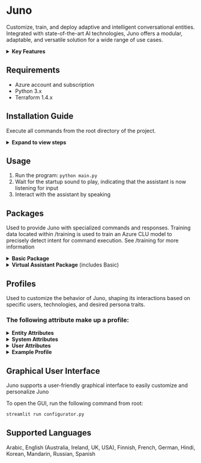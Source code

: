 # Juno

Customize, train, and deploy adaptive and intelligent conversational entities. Integrated with state-of-the-art AI technologies, Juno offers a modular, adaptable, and versatile solution for a wide range of use cases.

<details>
<summary><b>Key Features</b></summary>

### Cutting-Edge AI Integration

- Uses Azure [Speech Services](https://learn.microsoft.com/en-us/azure/ai-services/speech-service/) for speech recognition. 
- Uses Azure  [CLU](https://learn.microsoft.com/en-us/azure/ai-services/language-service/conversational-language-understanding/overview) for intent recognition.
- Employs OpenAI's [GPT-3.5-Turbo](https://platform.openai.com/docs/models) for dynamic, human-like interactions.
- Leverages [Elevenlabs](https://docs.elevenlabs.io/welcome/introduction) for realistic human-sounding text-to-speech.


Note: Integrations will be continuously refined as better solutions become available.

### Highly Customizable

- **Packages**: Define custom commands, guiding entity behavior based on user input. See the [packages](#packages) section for more information.
- **Profiles**: Determine how the entity interacts with users. See the [profiles](#profiles) section for more information.
- **Custom Voices**: Elevenlabs supports the creation and usage of custom voices. With a five-minute audio file of a person speaking, a life-like voice can be created for Juno to use. See [Elevenlabs](https://elevenlabs.io/voice-lab) for more information.
- **Fine-Tune GPT**: Tailor GPT-3.5-Turbo's responses to your specific use-case by fine-tuning the model with training data. See /training/gpt_training_data for example training data.
  
**Tip**: You can effortlessly design profiles, craft custom voices, and fine-tune GPT directly through Juno's GUI. See the [Graphical User Interface](#graphical-user-interface) section for more information.

</details>

## Requirements
- Azure account and subscription
- Python 3.x
- Terraform 1.4.x

## Installation Guide

Execute all commands from the root directory of the project.

<details>
<summary><b>Expand to view steps </b></summary>

### Step 1: Install Required Packages

Run the following command to install the necessary packages:

```bash
pip install -r requirements.txt
```

### Step 2: Customize Configuration

Open the secret configuration file in your text editor for customization:

```bash
code configuration/config.yaml
```
Update the file with your personal settings and save it.

### Step 3: Sign into Azure Account

Log into your Azure account using the Azure CLI:

```bash
az login
```

### Step 4: Create Azure Resources

Navigate to the infra directory and run the script to create the necessary Azure resources:

```bash
cd infra && ./create_infrastructure.sh
```
**What This Does**: 
- Creates a Resource Group containing a Speech Service, Language Understanding, and Translator resource.
- Creates a Key Vault containing all necessary API keys and endpoints.

   **Note**: To destroy the created Azure resources run:
   ```bash
   cd infra && ./destroy_infrastructure.sh
   ```

### Step 5: Encrypt and Secure Secret Data

Navigate back to root directory and run the script to save and encrypt all secret data locally:

```bash
cd .. && python -m configuration.manage_secrets
```

### Step 6: Train CLU Model

Start the training session for your Conversation Language Understanding (CLU) model using the provided training data
located within 'training/virtual_assitant_training_data':

```bash
python -m training.begin_training_session
```
After training and deploying is complete, you can view your trained model at: https://language.cognitive.azure.com/home

### Step 7: Fine-tune GPT (Optional)

Begin a fine-tuning session for GPT using the provided training data located within 'training/gpt_training_data':

```bash
python -m training.begin_gpt_training_session
```

</details>

## Usage
1. Run the program: `python main.py`
2. Wait for the startup sound to play, indicating that the assistant is now listening for input
3. Interact with the assistant by speaking

## Packages
Used to provide Juno with specialized commands and responses. 
Training data located within /training is used to train an Azure CLU model to precisely detect intent for command execution. See /training for more information

<details>
<summary><b>Basic Package</b></summary>

#### Control Behavior
| Input | Response | Action |
| ------- | -------- | -------- |
| Mute  | I am now muted | Mutes responses | 
| Unmute | I am not unmuted | Unmutes responses |
| Pause | Pausing |  Pauses functionalities |
| Unpause | Unpaused |  Resumes functionalities |
| Exit | Exiting, goodbye! |  Terminates program |
#### Personalization
| Input | Response | Action |
| ------- | -------- | -------- |
| Change your language to {language} | Changing language to {language} | Changes language |
| Change your gender to {gender} | Changing gender to {gender} | Changes gender |
| Change your persona to {role} | Changing persona to {persona} | Changes persona |
| Change voice | I have changed my voice | Changes voice |

</details>

<details>
<summary><b>Virtual Assistant Package</b> (includes Basic)</summary>

#### Weather Retrieval
| Input | Response | Action |
| ------- | -------- | -------- |
| What is the weather in {location} | The weather in {location} is {temperature} degrees. | Fetches temperature via OpenWeatherMap API |
#### Speech Translation
| Input | Response | Action |
| ------- | -------- | -------- |
| Translate {speech} into {language} | {translated_speech} |  Uses Azure for speech translation |
#### Control Lights
| Input | Response | Action |
| ------- | -------- | -------- |
| Turn lights {off/on} | None | Controls smart LED lights |
| Change light color to {color} | None | Changes light color |
#### Control Music 
| Input | Response | Action |
| ------- | -------- | -------- |
| Play {song} | None |  Plays song via Spotify API |
| Pause song | None |  Pauses song via Spotify API |
| Play next song | None |  Plays next song via Spotify API |
| Lower volume | None | Decreases volume by 10% |
| Raise volume | None | Increases volume by 10% |
#### Set Alarm
| Input | Response | Action |
| ------- | -------- | -------- |
| Set an alarm for {day and time} | Setting an alarm for {day and time} | Sets an alarm |
#### Set Reminder
| Input | Response | Action |
| ------- | -------- | -------- |
| Set a reminder for {day and time} to do {reminder} | Setting a reminder | Sets a reminder for {day and time} to do {reminder} |
#### Set Timer
| Input | Response | Action |
| ------- | -------- | -------- |
| Set a timer for {time} {metric} | Setting a timer for {time} {metric} | Sets a timer |
#### News Retrieval 
| Input | Response | Action |
| ------- | -------- | -------- |
| Give me the news | Sure here is what's going on in the world. {Gives a summary of the top 3 news articles (using a fine-tuned GPT-3.5-turbo model | Fetches top news headlines via News API |
#### Web Browsing
| Input | Response | Action |
| ------- | -------- | -------- |
| Open {website} | Opening {website} |  Opens website |
| Search {speech} | Searching for {speech} |  Google search |
| Search youtube for {speech} | Searching Youtube for {speech} | Searches YouTube |

</details>

## Profiles
Used to customize the behavior of Juno, shaping its interactions based on specific users, technologies, and desired persona traits.

### The following attribute make up a profile:

<details>
<summary><b>Entity Attributes</b></summary>

| Attribute  | Example Value  | Description |
| :--------- | :------------ | :---------- |
| `name`     | barack obama  | The name of the entity |
| `gender`   | male          | Gender of the entity |
| `language` | english       | Language entity speaks in (Refer to documentation for available languages) |
| `personality` | friendly   | Describes the overall temperament of the entity |
| `persona`  | barack obama  | The entity will act as if they are this persona |
| `prompt`   | you are an assistant designed to concisely help the user with their queries | Prompt used to query GPT |
| `role`     | assistant     | Role of the entity |

</details>

<details>
<summary><b>System Attributes</b></summary>

| Attribute               | Example Value   | Description |
| :----------------------- | :-------------- | :---------- |
| `gpt_model`              | gpt-3.5-turbo   | Model used for generating responses (Fine-tuning recommended. See /training) |
| `package`                | virtual_assistant | Optional package for added functionalities. See [packages](#packages) for more information |
| `startup_sound`          | true           | Whether to play a startup sound |
| `voice_name`             | barack obama   | Voice used for text-to-speech. In this example, I am using a custom-made voice modeled after Barack Obama, created using Elevenlabs |
| `text_to_speech_engine`  | elevenlabs     | Engine used for text-to-speech (e.g., Elevenlabs or Azure) |
| `voice_recognition_engine` | azure        | Engine used for voice recognition |

</details>

<details>
<summary><b>User Attributes</b></summary>

| Attribute   | Example Value | Description |
| :----------- | :------------ | :---------- |
| `user_name`  | james          | Name of the user interacting with the entity |
| `user_gender`| male         | Gender of the user |
| `user_age`   | 22          | Age of the user |

</details>

<details>
<summary><b>Example Profile</b></summary>
   
```yaml
entity:
  name: barack obama
  gender: male
  language: english 
  personality: friendly
  persona: barack obama 
  prompt: you are an assistant designed to concisely help the user with their queries 
  role: assistant  
system:
  gpt_model: gpt-3.5-turbo 
  package: virtual_assistant 
  startup_sound: true 
  voice_name: barack obama 
  text_to_speech_engine: elevenlabs 
  voice_recognition_engine: azure 
user:
  user_name: null  
  user_gender: null   
  user_age: null
```
</details>

## Graphical User Interface
Juno supports a user-friendly graphical interface to easily customize and personalize Juno

To open the GUI, run the following command from root:
```bash
streamlit run configurator.py
```

 ## Supported Languages
 Arabic, English (Australia, Ireland, UK, USA), Finnish, French, German, Hindi, Korean, Mandarin, Russian, Spanish
